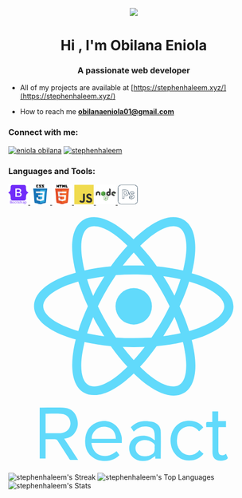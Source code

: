 <p align="center">
<img src =https://media2.giphy.com/media/l49JXTYPlm0ABKYzS/giphy.gif?cid=6c09b952rd46w4nc94nxthg5ze3058hc1ezb9mvdmfgpl2kx&ep=v1_internal_gif_by_id&rid=giphy.gif&ct=g>
</p>
<h1 align="center">Hi , I'm Obilana Eniola</h1>
<h3 align="center">A passionate web developer</h3>

- All of my projects are available at [https://stephenhaleem.xyz/](https://stephenhaleem.xyz/)

- How to reach me **obilanaeniola01@gmail.com**
<h3 align="left">Connect with me:</h3>
<p align="left">
<a href="https://linkedin.com/in/eniola obilana" target="blank"><img align="center" src="https://raw.githubusercontent.com/rahuldkjain/github-profile-readme-generator/master/src/images/icons/Social/linked-in-alt.svg" alt="eniola obilana" height="30" width="40" /></a>
<a href="https://instagram.com/stephenhaleem" target="blank"><img align="center" src="https://raw.githubusercontent.com/rahuldkjain/github-profile-readme-generator/master/src/images/icons/Social/instagram.svg" alt="stephenhaleem" height="30" width="40" /></a>
</p>

<h3 align="left">Languages and Tools:</h3>
<p align="left"> <a href="https://getbootstrap.com" target="_blank" rel="noreferrer"> <img src="https://raw.githubusercontent.com/devicons/devicon/master/icons/bootstrap/bootstrap-plain-wordmark.svg" alt="bootstrap" width="40" height="40"/> </a> <a href="https://www.w3schools.com/css/" target="_blank" rel="noreferrer"> <img src="https://raw.githubusercontent.com/devicons/devicon/master/icons/css3/css3-original-wordmark.svg" alt="css3" width="40" height="40"/> </a> <a href="https://www.w3.org/html/" target="_blank" rel="noreferrer"> <img src="https://raw.githubusercontent.com/devicons/devicon/master/icons/html5/html5-original-wordmark.svg" alt="html5" width="40" height="40"/> </a> <a href="https://developer.mozilla.org/en-US/docs/Web/JavaScript" target="_blank" rel="noreferrer"> <img src="https://raw.githubusercontent.com/devicons/devicon/master/icons/javascript/javascript-original.svg" alt="javascript" width="40" height="40"/> </a> <a href="https://nodejs.org" target="_blank" rel="noreferrer"> <img src="https://raw.githubusercontent.com/devicons/devicon/master/icons/nodejs/nodejs-original-wordmark.svg" alt="nodejs" width="40" height="40"/> </a> <a href="https://www.photoshop.com/en" target="_blank" rel="noreferrer"> <img src="https://raw.githubusercontent.com/devicons/devicon/master/icons/photoshop/photoshop-line.svg" alt="photoshop" width="40" height="40"/> </a> </p>
<svg xmlns="http://www.w3.org/2000/svg" enable-background="new 0 0 128 128" viewBox="0 0 128 128" id="react">
  <g fill="#61DAFB">
    <circle cx="64" cy="47.5" r="9.3"></circle>
    <path d="M64 81.7c7.3 7.1 14.5 11.3 20.3 11.3 1.9 0 3.7-.4 5.2-1.3 5.2-3 7.1-10.5 5.3-21.2-.3-1.9-.7-3.8-1.2-5.8 2-.6 3.8-1.2 5.6-1.8 10.1-3.9 15.7-9.3 15.7-15.2 0-6-5.6-11.4-15.7-15.2-1.8-.7-3.6-1.3-5.6-1.8.5-2 .9-3.9 1.2-5.8 1.7-10.9-.2-18.5-5.4-21.5-1.5-.9-3.3-1.3-5.2-1.3-5.7 0-13 4.2-20.3 11.3-7.2-7.1-14.4-11.3-20.2-11.3-1.9 0-3.7.4-5.2 1.3-5.2 3-7.1 10.5-5.3 21.2.3 1.9.7 3.8 1.2 5.8-2 .6-3.8 1.2-5.6 1.8-10.1 3.9-15.7 9.3-15.7 15.2 0 6 5.6 11.4 15.7 15.2 1.8.7 3.6 1.3 5.6 1.8-.5 2-.9 3.9-1.2 5.8-1.7 10.7.2 18.3 5.3 21.2 1.5.9 3.3 1.3 5.2 1.3 5.8.2 13-4 20.3-11zm-5.6-13.5c1.8.1 3.7.1 5.6.1 1.9 0 3.8 0 5.6-.1-1.8 2.4-3.7 4.6-5.6 6.7-1.9-2.1-3.8-4.3-5.6-6.7zm-12.4-10.3c1 1.7 1.9 3.3 3 4.9-3.1-.4-6-.9-8.8-1.5.9-2.7 1.9-5.5 3.1-8.3.8 1.6 1.7 3.3 2.7 4.9zm-5.8-24.1c2.8-.6 5.7-1.1 8.8-1.5-1 1.6-2 3.2-3 4.9-1 1.7-1.9 3.3-2.7 5-1.3-2.9-2.3-5.7-3.1-8.4zm5.5 13.7c1.3-2.7 2.7-5.4 4.3-8.1 1.5-2.6 3.2-5.2 4.9-7.8 3-.2 6-.3 9.1-.3 3.2 0 6.2.1 9.1.3 1.8 2.6 3.4 5.2 4.9 7.8 1.6 2.7 3 5.4 4.3 8.1-1.3 2.7-2.7 5.4-4.3 8.1-1.5 2.6-3.2 5.2-4.9 7.8-3 .2-6 .3-9.1.3-3.2 0-6.2-.1-9.1-.3-1.8-2.6-3.4-5.2-4.9-7.8-1.6-2.7-3-5.4-4.3-8.1zm39.1-5.4l-2.7-5c-1-1.7-1.9-3.3-3-4.9 3.1.4 6 .9 8.8 1.5-.9 2.8-1.9 5.6-3.1 8.4zm0 10.8c1.2 2.8 2.2 5.6 3.1 8.3-2.8.6-5.7 1.1-8.8 1.5 1-1.6 2-3.2 3-4.9.9-1.5 1.8-3.2 2.7-4.9zm2.3 34.7c-.8.5-1.8.7-2.9.7-4.9 0-11-4-17-10 2.9-3.1 5.7-6.6 8.5-10.5 4.7-.4 9.2-1.1 13.4-2.1.5 1.8.8 3.6 1.1 5.4 1.4 8.5.3 14.6-3.1 16.5zm5.2-52.7c11.2 3.2 17.9 8.1 17.9 12.6 0 3.9-4.6 7.8-12.7 10.9-1.6.6-3.4 1.2-5.2 1.7-1.3-4.1-2.9-8.3-4.9-12.6 2-4.3 3.7-8.5 4.9-12.6zm-8-28.2c1.1 0 2 .2 2.9.7 3.3 1.9 4.5 7.9 3.1 16.5-.3 1.7-.7 3.5-1.1 5.4-4.2-.9-8.7-1.6-13.4-2.1-2.7-3.9-5.6-7.4-8.5-10.5 6-5.9 12.1-10 17-10zm-14.7 20.1c-1.8-.1-3.7-.1-5.6-.1s-3.8 0-5.6.1c1.8-2.4 3.7-4.6 5.6-6.7 1.9 2.1 3.8 4.4 5.6 6.7zm-28.7-19.4c.8-.5 1.8-.7 2.9-.7 4.9 0 11 4 17 10-2.9 3.1-5.7 6.6-8.5 10.5-4.7.4-9.2 1.1-13.4 2.1-.5-1.8-.8-3.6-1.1-5.4-1.4-8.5-.3-14.5 3.1-16.5zm-5.2 52.7c-11.2-3.2-17.9-8.1-17.9-12.6 0-3.9 4.6-7.8 12.7-10.9 1.6-.6 3.4-1.2 5.2-1.7 1.3 4.1 2.9 8.3 4.9 12.6-2 4.3-3.7 8.6-4.9 12.6zm2.1 11c.3-1.7.7-3.5 1.1-5.4 4.2.9 8.7 1.6 13.4 2.1 2.7 3.9 5.6 7.4 8.5 10.5-6 5.9-12.1 10-17 10-1.1 0-2-.2-2.9-.7-3.4-1.9-4.5-8-3.1-16.5zM33.6 112.3c2.2-2.7 2.3-5.7 1.1-8.7-1.2-3-3.7-4.4-6.8-4.5-3.7-.1-7.5 0-11.2 0h-.7v25.9h3v-9.8h4.7c.6 0 1.1.2 1.4.7l6 9.3c.1.2.4.5.6.5h3.9c-2.4-3.7-4.7-7.2-7.1-10.8 2.1-.3 3.9-1 5.1-2.6zm-14.6-.2v-9.9h1.1c2.3 0 4.7-.1 7 .1 2.7.1 4.6 2.2 4.6 4.9s-2.2 4.8-4.9 4.9c-2.4.1-4.8 0-7.8 0zM57.7 113.4c-1.6-7-8-8.8-12.9-6.6-3.8 1.7-5.5 5-5.6 9.1-.1 3.1.8 5.9 3.2 8 2.7 2.4 6 2.7 9.4 2.1 1.9-.4 3.6-1.3 4.9-2.7-.5-.7-1-1.4-1.5-2-2.8 2.4-5.9 3.2-9.3 1.6-2.2-1.1-3.3-3.8-3.5-5.8h15.5v-1.3c.1-.9 0-1.7-.2-2.4zm-15.1 1.6c-.3-3 2.7-6.2 6-6.2 3.8-.1 6.2 2.2 6.3 6.2h-12.3zM73.3 106.3c-1.5-.3-3.1-.4-4.6-.3-2.4.2-4.5 1.3-6.2 3.1.5.7.9 1.4 1.5 2.2.2-.2.4-.4.6-.5 1.6-1.5 3.5-2.3 5.8-2.1 1.8.1 3.5.7 4 2.5.4 1.4.3 2.9.4 4.4-.3 0-.4-.1-.5-.2-2.4-2-5.1-2.4-8-1.7-2.7.7-4.4 2.8-4.6 5.5-.2 3.1 1.2 5.4 3.9 6.5 1.7.7 3.6.7 5.4.3 1.4-.3 2-1.1 4-2.2v1.3h2.8c0-4 .1-8.9 0-13.5 0-2.9-1.7-4.7-4.5-5.3zm1.4 12.6c-.1.3 0 .6 0 .9 0 2.1-.5 2.8-2.5 3.6-1.4.5-2.9.7-4.4.2-1.7-.5-2.9-2-2.9-3.7-.1-1.7 1-3.4 2.7-3.9 2.3-.8 4.4-.3 6.3 1.1.6.5 1 1 .8 1.8zM90.3 109c2.6-.8 5-.3 6.8 1.9l.3.2c.7-.6 1.3-1.2 2.1-1.9-.3-.3-.4-.5-.6-.8-2.9-3.1-8.6-3.5-12.1-1-4.9 3.6-4.8 10.6-2.4 14.3 2.3 3.5 5.6 4.7 9.5 4.2 2.3-.3 4.2-1.4 5.7-3.3-.7-.6-1.4-1.2-2.1-1.9-.2.2-.3.3-.4.5-2.7 3-7.2 2.7-9.6-.5-1.4-1.9-1.7-4.1-1.3-6.3.2-2.5 1.5-4.5 4.1-5.4zM111.1 122.6c-.2.1-.3.2-.3.2-.8.6-1.6.7-2.5.4-.9-.4-1-1.2-1.1-2v-11.4c0-.2 0 .2.1-.8h3.8v-3h-4v-5h-3v5.4h-2.6c-.2 0-.5.2-.5.4-.1.7 0 1.2 0 2.2h3.2v12.799999999999999c0 1.6.4 3 1.8 3.8 1.5.9 4.4.7 5.7-.4.2-.1.3-.5.3-.6-.3-.6-.6-1.3-.9-2z"></path>
  </g>
</svg>

![stephenhaleem's Streak](https://github-readme-streak-stats.herokuapp.com/?user=stephenhaleem&theme=onedark&hide_border=true)
![stephenhaleem's Top Languages](https://github-readme-stats.vercel.app/api/top-langs/?username=stephenhaleem&theme=onedark&show_icons=true&hide_border=true&layout=compact)
![stephenhaleem's Stats](https://github-readme-stats.vercel.app/api?username=stephenhaleem&theme=onedark&show_icons=true&hide_border=true&count_private=true)


